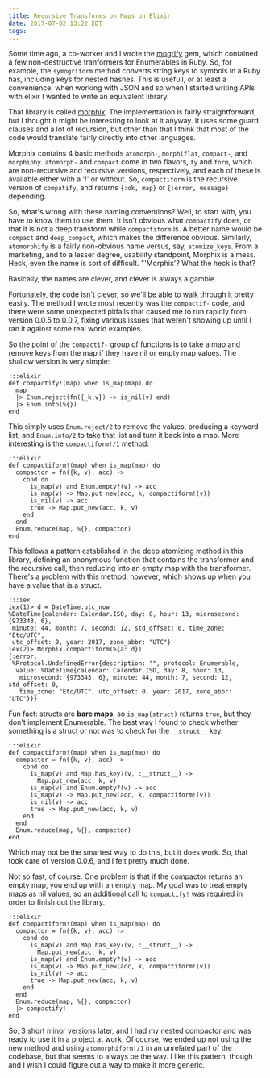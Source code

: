 ```yaml
---
title: Recursive Transforms on Maps on Elixir
date: 2017-07-02 13:22 EDT
tags:
---
```


Some time ago, a co-worker and I wrote the [mogrify](https://github.com/philosodad/mogrify) gem, which contained a few non-destructive tranformers for Enumerables in Ruby. So, for example, the `symogriform` method converts string keys to symbols in a Ruby has, including keys for nested hashes. This is usefull, or at least a convenience, when working with JSON and so when I started writing APIs with elixir I wanted to write an equivalent library.

That library is called [morphix](https://hex.pm/packages/morphix). The implementation is fairly straightforward, but I thought it might be interesting to look at it anyway. It uses some guard clauses and a lot of recursion, but other than that I think that most of the code would translate fairly directly into other languages.

Morphix contains 4 basic methods `atomorph-`, `morphiflat`, `compact-`, and `morphiphy`. `atomorph-` and `compact` come in two flavors, `fy` and `form`, which are non-recursive and recursive versions, respectively, and each of these is available either with a '!' or without. So, `compactiform` is the recursive version of `compatify`, and returns `{:ok, map}` or `{:error, message}` depending.

So, what's wrong with these naming conventions? Well, to start with, you have to know them to use them. It isn't obvious what `compactify` does, or that it is not a deep transform while `compactiform` is. A better name would be `compact` and `deep_compact`, which makes the difference obvious. Similarly, `atomorphify` is a fairly non-obvious name versus, say, `atomize_keys`. From a marketing, and to a lesser degree, usability standpoint, Morphix is a mess. Heck, even the name is sort of difficult. "'Morphix'? What the heck is that?

Basically, the names are clever, and clever is always a gamble.

Fortunately, the code isn't clever, so we'll be able to walk through it pretty easily. The method I wrote most recently was the `compactif-` code, and there were some unexpected pitfalls that caused me to run rapidly from version 0.0.5 to 0.0.7, fixing various issues that weren't showing up until I ran it against some real world examples.

So the point of the `compactif-` group of functions is to take a map and remove keys from the map if they have nil or empty map values. The shallow version is very simple:

    :::elixir
    def compactify!(map) when is_map(map) do
      map
      |> Enum.reject(fn({_k,v}) -> is_nil(v) end)
      |> Enum.into(%{})
    end

This simply uses `Enum.reject/2` to remove the values, producing a keyword list, and `Enum.into/2` to take that list and turn it back into a map. More interesting is the `compactiform!/1` method:

    :::elixir
    def compactiform!(map) when is_map(map) do
      compactor = fn({k, v}, acc) ->
        cond do
          is_map(v) and Enum.empty?(v) -> acc
          is_map(v) -> Map.put_new(acc, k, compactiform!(v))
          is_nil(v) -> acc
          true -> Map.put_new(acc, k, v)
        end
      end
      Enum.reduce(map, %{}, compactor)
    end

This follows a pattern established in the deep atomizing method in this library, defining an anonymous function that contains the transformer and the recursive call, then reducing into an empty map with the transformer. There's a problem with this method, however, which shows up when you have a value that is a struct.

    :::iex
    iex(1)> d = DateTime.utc_now
    %DateTime{calendar: Calendar.ISO, day: 8, hour: 13, microsecond: {973343, 6},
     minute: 44, month: 7, second: 12, std_offset: 0, time_zone: "Etc/UTC",
     utc_offset: 0, year: 2017, zone_abbr: "UTC"}
    iex(2)> Morphix.compactiform(%{a: d})
    {:error,
     %Protocol.UndefinedError{description: "", protocol: Enumerable,
      value: %DateTime{calendar: Calendar.ISO, day: 8, hour: 13,
       microsecond: {973343, 6}, minute: 44, month: 7, second: 12, std_offset: 0,
       time_zone: "Etc/UTC", utc_offset: 0, year: 2017, zone_abbr: "UTC"}}}
 
Fun fact: structs are **bare maps**, so `is_map(struct)` returns `true`, but they don't implement Enumerable. The best way I found to check whether something is a struct or not was to check for the `__struct__` key:

    :::elixir
    def compactiform!(map) when is_map(map) do
      compactor = fn({k, v}, acc) ->
        cond do
          is_map(v) and Map.has_key?(v, :__struct__) -> 
            Map.put_new(acc, k, v)
          is_map(v) and Enum.empty?(v) -> acc
          is_map(v) -> Map.put_new(acc, k, compactiform!(v))
          is_nil(v) -> acc
          true -> Map.put_new(acc, k, v)
        end
      end
      Enum.reduce(map, %{}, compactor)
    end

Which may not be the smartest way to do this, but it does work. So, that took care of version 0.0.6, and I felt pretty much done.

Not so fast, of course. One problem is that if the compactor returns an empty map, you end up with an empty map. My goal was to treat empty maps as nil values, so an additional call to `compactify!` was required in order to finish out the library. 


    :::elixir
    def compactiform!(map) when is_map(map) do
      compactor = fn({k, v}, acc) ->
        cond do
          is_map(v) and Map.has_key?(v, :__struct__) -> 
            Map.put_new(acc, k, v)
          is_map(v) and Enum.empty?(v) -> acc
          is_map(v) -> Map.put_new(acc, k, compactiform!(v))
          is_nil(v) -> acc
          true -> Map.put_new(acc, k, v)
        end
      end
      Enum.reduce(map, %{}, compactor)
      |> compactify!
    end

So, 3 short minor versions later, and I had my nested compactor and was ready to use it in a project at work. Of course, we ended up not using the new method and using `atomorphiform!/1` in an unrelated part of the codebase, but that seems to always be the way. I like this pattern, though and I wish I could figure out a way to make it more generic.
